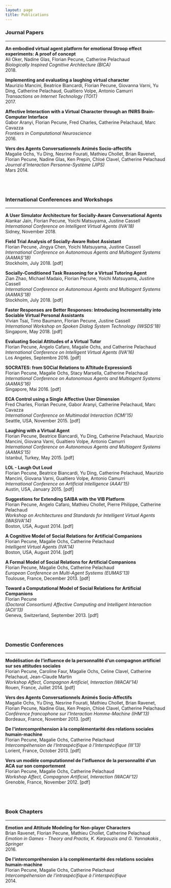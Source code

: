 ```yaml
---
layout: page
title: Publications
---
```


### Journal Papers
-------------

**An embodied virtual agent platform for emotional Stroop effect experiments: A proof of concept** <br/>
Ali Oker, Nadine Glas, Florian Pecune, Catherine Pelachaud <br/>
*Biologically Inspired Cognitive Architecture (BICA)* <br/>
2018.
    
**Implementing and evaluating a laughing virtual character** <br/>
Maurizio Mancini, Beatrice Biancardi, Florian Pecune, Giovanna Varni, Yu Ding, Catherine Pelachaud, Gualtiero Volpe, Antonio Camurri <br/>
*Transactions on Internet Technology (TOIT)* <br/>
2017.
    
**Affective Interaction with a Virtual Character through an fNIRS Brain-Computer Interface** <br/>
Gabor Aranyi, Florian Pecune, Fred Charles, Catherine Pelachaud, Marc Cavazza <br/>
*Frontiers in Computational Neuroscience* <br/>
2016.
    
**Vers des Agents Conversationnels Animés Socio-affectifs** <br/>
Magalie Ochs, Yu Ding, Nesrine Fourati, Mathieu Chollet, Brian Ravenet, Florian Pecune, Nadine Glas, Ken Prepin, Chloé Clavel, Catherine Pelachaud <br/>
*Journal d'Interaction Personne-Système (JIPS)* <br/>
Mars 2014. <br/><br/><br/><br/>



### International Conferences and Workshops
-------------

**A User Simulator Architecture for Socially-Aware Conversational Agents** <br/>
Alankar Jain, Florian Pecune, Yoichi Matsuyama, Justine Cassell <br/>
*International Conference on Intelligent Virtual Agents (IVA’18)* <br/>
Sidney, November 2018.

**Field Trial Analysis of Socially-Aware Robot Assistant** <br/>
Florian Pecune, Jingya Chen, Yoichi Matsuyama, Justine Cassell <br/>
*International Conference on Autonomous Agents and Multiagent Systems (AAMAS’18)* <br/>
Stockholm, July 2018. [pdf]

**Socially-Conditioned Task Reasoning for a Virtual Tutoring Agent** <br/>
Zian Zhao, Michael Madaio, Florian Pecune, Yoichi Matsuyama, Justine Cassell <br/>
*International Conference on Autonomous Agents and Multiagent Systems (AAMAS’18)* <br/>
Stockholm, July 2018. [pdf]

**Faster Responses are Better Responses: Introducing Incrementality into Sociable Virtual Personal Assistants** <br/>
Vivian Tsai, Timo Baumann, Florian Pecune, Justine Cassell <br/>
*International Workshop on Spoken Dialog System Technology (IWSDS’18)* <br/>
Singapore, May 2018. [pdf]

**Evaluating Social Attitudes of a Virtual Tutor** <br/>
Florian Pecune, Angelo Cafaro, Magalie Ochs, and Catherine Pelachaud <br/>
*International Conference on Intelligent Virtual Agents (IVA’16)* <br/>
Los Angeles, Septembre 2016. [pdf]

**SOCRATES: from SOCial Relations to ATtitude ExpressionS** <br/>
Florian Pecune, Magalie Ochs, Stacy Marsella, Catherine Pelachaud <br/>
*International Conference on Autonomous Agents and Multiagent Systems (AAMAS’16)* <br/>
Singapore, Mai 2016. [pdf]

**ECA Control using a Single Affective User Dimension** <br/>
Fred Charles, Florian Pecune, Gabor Aranyi, Catherine Pelachaud, Marc Cavazza <br/>
*International Conference on Multimodal Interaction (ICMI’15)* <br/>
Seattle, USA, November 2015. [pdf]

**Laughing with a Virtual Agent** <br/>
Florian Pecune, Beatrice Biancardi, Yu Ding, Catherine Pelachaud, Maurizio Mancini, Giovana Varni, Gualtiero Volpe, Antonio Camurri <br/>
*International Conference on Autonomous Agents and Multiagent Systems (AAMAS’15)* <br/>
Istanbul, Turkey, May 2015. [pdf]

**LOL - Laugh Out Loud** <br/>
Florian Pecune, Beatrice Biancardi, Yu Ding, Catherine Pelachaud, Maurizio Mancini, Giovana Varni, Gualtiero Volpe, Antonio Camurri <br/>
*International Conference on Artificial Intelligence (AAAI’15)* <br/>
Austin, USA, January 2015. [pdf]

**Suggestions for Extending SAIBA with the VIB Platform** <br/>
Florian Pecune, Angelo Cafaro, Mathieu Chollet, Pierre Philippe, Catherine Pelachaud <br/>
*Workshop on Architectures and Standards for Intelligent Virtual Agents (WASIVA’14)* <br/>
Boston, USA, August 2014. [pdf]

**A Cognitive Model of Social Relations for Artificial Companions** <br/>
Florian Pecune, Magalie Ochs, Catherine Pelachaud <br/>
*Intelligent Virtual Agents (IVA’14)* <br/>
Boston, USA, August 2014. [pdf]

**A Formal Model of Social Relations for Artificial Companions** <br/>
Florian Pecune, Magalie Ochs, Catherine Pelachaud <br/>
*European Conference on Multi-Agent Systems (EUMAS’13)* <br/>
Toulouse, France, December 2013. [pdf]

**Toward a Computational Model of Social Relations for Artificial Companions** <br/>
Florian Pecune <br/>
*(Doctoral Consortium) Affective Computing and Intelligent Interaction (ACII'13)* <br/>
Geneva, Switzerland, September 2013. [pdf] <br/><br/><br/><br/>

### Domestic Conferences
-------------

**Modélisation de l’influence de la personnalité d’un compagnon artificiel sur ses attitudes sociales** <br/>
Florian Pecune, Caroline Faur, Magalie Ochs, Celine Clavel, Catherine Pelachaud, Jean-Claude Martin <br/>
*Workshop Affect, Compagnon Artificiel, Interaction (WACAI’14)* <br/>
Rouen, France, Juillet 2014. [pdf]

**Vers des Agents Conversationnels Animés Socio-Affectifs** <br/>
Magalie Ochs, Yu Ding, Nesrine Fourati, Mathieu Chollet, Brian Ravenet, Florian Pecune, Nadine Glas, Ken Prepin, Chloé Clavel, Catherine Pelachaud <br/>
*Conférence francophone sur l'Interaction Homme-Machine (IHM’13)* <br/>
Bordeaux, France, November 2013. [pdf]

**De l'intercompréhension à la complémentarité des relations sociales humain-machine** <br/>
Florian Pecune, Magalie Ochs, Catherine Pelachaud <br/>
*Intercompéhension de l'Intraspécifique à l'Interspécifique (III’13)* <br/>
Lorient, France, October 2013. [pdf]

**Vers un modèle computationnel de l'influence de la personnalité d'un ACA sur son comportement** <br/>
Florian Pecune, Magalie Ochs, Catherine Pelachaud <br/>
*Workshop Affect, Compagnon Artificiel, Interaction (WACAI’12)* <br/>
Grenoble, France, November 2012. [pdf] <br/><br/><br/><br/>

### Book Chapters
-------------
    
**Emotion and Attitude Modeling for Non-player Characters** <br/>
Brian Ravenet, Florian Pecune, Mathieu Chollet, Catherine Pelachaud <br/>
*Emotion in Games - Theory and Practix, K. Karpouzis and G. Yannakakis , Springer* <br/>
2016.

**De l'intercompréhension à la complémentarité des relations sociales humain-machine** <br/>
Florian Pecune, Magalie Ochs, Catherine Pelachaud <br/>
*Intercompéhension de l'intraspécifique à l'interspécifique* <br/>
2014.
